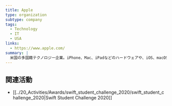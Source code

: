 ```yaml
---
title: Apple
type: organization
subtype: company
tags:
  - Technology
  - IT
  - USA
links:
  - https://www.apple.com/
summary: |
  米国の多国籍テクノロジー企業。iPhone、Mac、iPadなどのハードウェアや、iOS、macOSなどのソフトウェアを開発・販売。WWDCを主催し、Swift Student Challengeなどを通じて開発者の育成にも力を入れている。
---
```

## 関連活動
- [[../20_Activities/Awards/swift_student_challenge_2020/swift_student_challenge_2020|Swift Student Challenge 2020]]
